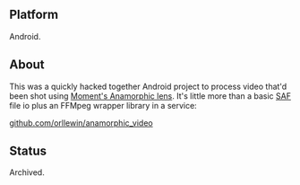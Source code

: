 ## Platform

Android.

## About

This was a quickly hacked together Android project to process video that'd been shot using [Moment's Anamorphic lens](https://www.shopmoment.com/products/anamorphic-lens). It's little more than a basic [SAF](https://developer.android.com/guide/topics/providers/document-provider) file io plus an FFMpeg wrapper library in a service:

[github.com/orllewin/anamorphic_video](https://github.com/orllewin/anamorphic_video)

## Status

Archived.